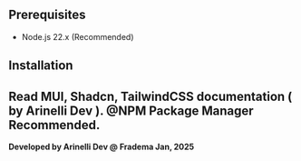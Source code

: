 ## Prerequisites

- Node.js 22.x (Recommended)

## Installation

## Read MUI, Shadcn, TailwindCSS documentation ( by Arinelli Dev ). @NPM Package Manager Recommended.

**Developed by Arinelli Dev @ Fradema Jan, 2025**
